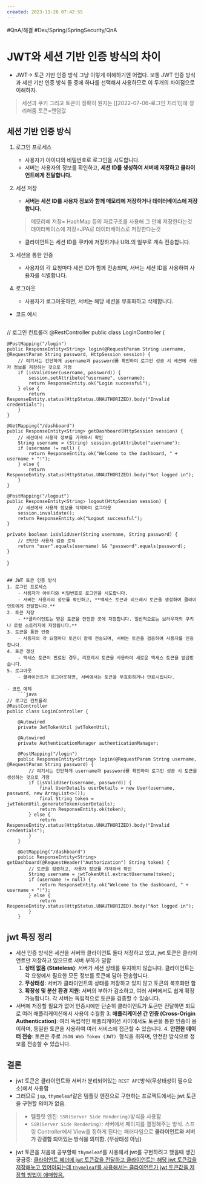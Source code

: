 ```yaml
---
created: 2023-11-26 07:42:55
---
```

#QnA/해결 #Dev/Spring/SpringSecurity/QnA 

# JWT와 세션 기반 인증 방식의 차이
- JWT→ 토근 기반 인증 방식
그냥 이렇게 이해하기엔 어렵다. 보통 JWT 인증 방식과 세션 기반 인증 방식 둘 중에 하나를 선택해서 사용하므로 이 두개의 차이점으로 이해하자.

> 세션과 쿠키 그리고 토큰이 정확히 뭔지는 [[2022-07-06-로그인 처리1]]에 정리해줌
> 토큰=랜덤값
## 세션 기반 인증 방식
1. 로그인 프로세스
    - 사용자가 아이디와 비밀번호로 로그인을 시도합니다.
    - 서버는 사용자의 정보를 확인하고, **세션 ID를 생성하여 서버에 저장하고 클라이언트에게 전달합니다.**
2. 세션 저장
    - **서버는 세션 ID를 사용자 정보와 함께 메모리에 저장하거나 데이터베이스에 저장합니다.**
    > 메모리에 저장= HashMap 등의 자료구조를 사용해 그 안에 저장한다는것
    > 데이터베이스에 저장=JPA로 데이터베이스로 저장한다는것
    
    - 클라이언트는 세션 ID를 쿠키에 저장하거나 URL의 일부로 계속 전송합니다.
3. 세션을 통한 인증
    - 사용자의 각 요청마다 세션 ID가 함께 전송되며, 서버는 세션 ID를 사용하여 사용자를 식별합니다.
4. 로그아웃
    - 사용자가 로그아웃하면, 서버는 해당 세션을 무효화하고 삭제합니다.

- 코드 예시
	```Java
// 로그인 컨트롤러
@RestController
public class LoginController {

    @PostMapping("/login")
    public ResponseEntity<String> login(@RequestParam String username, @RequestParam String password, HttpSession session) {
        // 여기서는 간단하게 username과 password를 확인하여 로그인 성공 시 세션에 사용자 정보를 저장하는 것으로 가정
        if (isValidUser(username, password)) {
            session.setAttribute("username", username);
            return ResponseEntity.ok("Login successful");
        } else {
            return ResponseEntity.status(HttpStatus.UNAUTHORIZED).body("Invalid credentials");
        }
    }

    @GetMapping("/dashboard")
    public ResponseEntity<String> getDashboard(HttpSession session) {
        // 세션에서 사용자 정보를 가져와서 확인
        String username = (String) session.getAttribute("username");
        if (username != null) {
            return ResponseEntity.ok("Welcome to the dashboard, " + username + "!");
        } else {
            return ResponseEntity.status(HttpStatus.UNAUTHORIZED).body("Not logged in");
        }
    }

    @PostMapping("/logout")
    public ResponseEntity<String> logout(HttpSession session) {
        // 세션에서 사용자 정보를 삭제하여 로그아웃
        session.invalidate();
        return ResponseEntity.ok("Logout successful");
    }

    private boolean isValidUser(String username, String password) {
        // 간단한 사용자 검증 로직
        return "user".equals(username) && "password".equals(password);
    }
}
```

## JWT 토큰 인증 방식
1. 로그인 프로세스
    - 사용자가 아이디와 비밀번호로 로그인을 시도합니다.
    - 서버는 사용자의 정보를 확인하고, **액세스 토큰과 리프레시 토큰을 생성하여 클라이언트에게 전달합니다.**
2. 토큰 저장
    - **클라이언트는 받은 토큰을 안전한 곳에 저장합니다. 일반적으로는 브라우저의 쿠키나 로컬 스토리지에 저장됩니다.**
3. 토큰을 통한 인증
    - 사용자의 각 요청마다 토큰이 함께 전송되며, 서버는 토큰을 검증하여 사용자를 인증합니다.
4. 토큰 갱신
    - 액세스 토큰이 만료된 경우, 리프레시 토큰을 사용하여 새로운 액세스 토큰을 발급받습니다.
5. 로그아웃
    - 클라이언트가 로그아웃하면, 서버에서는 토큰을 무효화하거나 만료시킵니다.

- 코드 예제
	```java
// 로그인 컨트롤러
@RestController
public class LoginController {

    @Autowired
    private JwtTokenUtil jwtTokenUtil;

    @Autowired
    private AuthenticationManager authenticationManager;

    @PostMapping("/login")
    public ResponseEntity<String> login(@RequestParam String username, @RequestParam String password) {
        // 여기서는 간단하게 username과 password를 확인하여 로그인 성공 시 토큰을 생성하는 것으로 가정
        if (isValidUser(username, password)) {
            final UserDetails userDetails = new User(username, password, new ArrayList<>());
            final String token = jwtTokenUtil.generateToken(userDetails);
            return ResponseEntity.ok(token);
        } else {
            return ResponseEntity.status(HttpStatus.UNAUTHORIZED).body("Invalid credentials");
        }
    }

    @GetMapping("/dashboard")
    public ResponseEntity<String> getDashboard(@RequestHeader("Authorization") String token) {
        // 토큰을 검증하고, 사용자 정보를 가져와서 확인
        String username = jwtTokenUtil.extractUsername(token);
        if (username != null) {
            return ResponseEntity.ok("Welcome to the dashboard, " + username + "!");
        } else {
            return ResponseEntity.status(HttpStatus.UNAUTHORIZED).body("Not logged in");
        }
    }

```

## jwt 특징 정리
- 세션 인증 방식은 세션을 서버와 클라이언트 둘다 저장하고 있고, jwt 토큰은 클라이언트만 저장하고 있으므로 서버 부하가 덜함
	1. **상태 없음 (Stateless)**: 서버가 세션 상태를 유지하지 않습니다. 클라이언트는 각 요청에서 필요한 모든 정보를 토큰에 담아 전송합니다.
	2. **무상태성**:  서버가 클라이언트의 상태를 저장하고 있지 않고 토큰의 복호화만 함
	3. **확장성 및 분산 환경 지원**: 서버의 부하가 감소하고, 여러 서버에서도 쉽게 확장 가능합니다. 각 서버는 독립적으로 토큰을 검증할 수 있습니다.
- 서버에 저장할 필요가 없어 인증시에만 단순히 클라이언트가 토큰만 전달하면 되므로 여러 애플리케이션에서 사용이 수월함
	3. **애플리케이션 간 인증 (Cross-Origin Authentication)**: 여러 독립적인 애플리케이션 사이에서도 토큰을 통한 인증이 용이하며, 동일한 토큰을 사용하여 여러 서비스에 접근할 수 있습니다.
	4. **안전한 데이터 전송**: 토큰은 주로 `JSON Web Token (JWT) `형식을 취하며, 안전한 방식으로 정보를 전송할 수 있습니다.
## 결론
- jwt 토큰은 클라이언트와 서버가 분리되어있는 `REST API`방식(무상태성이 필수요소)에서 사용함
- 그러므로 `jsp`, `thymeleaf`같은 템플릿 엔진으로 구현하는 프로젝트에서는 jwt 토큰을 구현할 의미가 없음.

> - 템플릿 엔진: `SSR(Server Side Rendering)`방식을 사용함
> - `SSR(Server Side Rendering)`: 서버에서 페이지를 결정해주는 방식. 스프링 Controller에서 View를 정하게 된다는 패러다임으로 **클라이언트와 서버가 강결합 되어있는 방식을 의미함. (무상태성 아님)**

- jwt 토큰을 처음에 공부할때 `thymeleaf`를 사용해서 jwt를 구현하려고 했을때 생긴 궁금증: [클라이언트 헤더에 jwt 토큰값을 전달하고 클라이언트는 해당 jwt 토큰값을 저장해놓고 있어야되는데 `thymeleaf`를 사용해서는 클라이언트가 jwt 토큰값을 저장할 방법이 애매했음.](https://stir.tistory.com/275)

